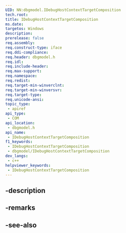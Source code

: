 ```yaml
---
UID: NN:dbgmodel.IDebugHostContextTargetComposition
tech.root: 
title: IDebugHostContextTargetComposition
ms.date: 
targetos: Windows
description: 
prerelease: false
req.assembly: 
req.construct-type: iface
req.ddi-compliance: 
req.header: dbgmodel.h
req.idl: 
req.include-header: 
req.max-support: 
req.namespace: 
req.redist: 
req.target-min-winverclnt: 
req.target-min-winversvr: 
req.target-type: 
req.unicode-ansi: 
topic_type:
 - apiref
api_type:
 - COM
api_location:
 - dbgmodel.h
api_name:
 - IDebugHostContextTargetComposition
f1_keywords:
 - IDebugHostContextTargetComposition
 - dbgmodel/IDebugHostContextTargetComposition
dev_langs:
 - c++
helpviewer_keywords:
 - IDebugHostContextTargetComposition
---
```


## -description

## -remarks

## -see-also

